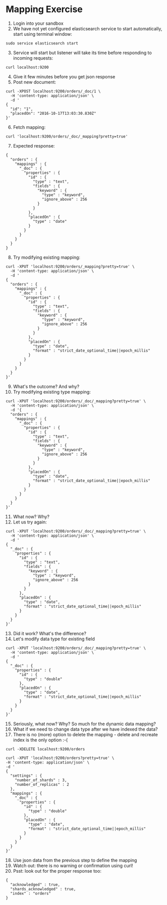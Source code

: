 # Mapping Exercise #

1. Login into your sandbox
2. We have not yet configured elasticsearch service to start automatically, start using terminal window:
  ```
  sudo service elasticsearch start
  ```
3. Service will start but listener will take its time before responding to incoming requests:
  ```
  curl localhost:9200
  ```
4. Give it few minutes before you get json response
5. Post new document:
  ```
  curl -XPOST localhost:9200/orders/_doc/1 \
    -H 'content-type: application/json' \
    -d '
  {
    "id": "1", 
    "placedOn": "2016-10-17T13:03:30.830Z"
  }'
```
6. Fetch mapping:
  ```
  curl 'localhost:9200/orders/_doc/_mapping?pretty=true'
  ```
7. Expected response:
  ```
  {
    "orders" : {
      "mappings" : {
        "_doc" : {
          "properties" : {
            "id" : {
              "type" : "text",
              "fields" : {
                "keyword" : {
                  "type" : "keyword",
                  "ignore_above" : 256
                }
              }
            },
            "placedOn" : {
              "type" : "date"
            }
          }
        }
      }
    }
  }
  ```
8. Try modifying existing mapping:
  ```
  curl -XPUT 'localhost:9200/orders/_mapping?pretty=true' \
    -H 'content-type: application/json' \
    -d '
  {
    "orders" : {
      "mappings" : {
        "_doc" : {
          "properties" : {
            "id" : {
              "type" : "text",
              "fields" : {
                "keyword" : {
                  "type" : "keyword",
                  "ignore_above" : 256
                }
              }
            },
            "placedOn" : {
              "type" : "date",
              "format" : "strict_date_optional_time||epoch_millis"
            }
          }
        }
      }
    }
  }'
  ```
9. What's the outcome? And why?
10. Try modifying existing type mapping:
  ```
  curl -XPUT 'localhost:9200/orders/_doc/_mapping?pretty=true' \
    -H 'content-type: application/json' \
    -d '{
    "orders" : {
      "mappings" : {
        "_doc" : {
          "properties" : {
            "id" : {
              "type" : "text",
              "fields" : {
                "keyword" : {
                  "type" : "keyword",
                  "ignore_above" : 256
                }
              }
            },
            "placedOn" : {
              "type" : "date",
              "format" : "strict_date_optional_time||epoch_millis"
            }
          }
        }
      }
    }
  }'
  ```
11. What now? Why?
12. Let us try again:
  ```
  curl -XPUT 'localhost:9200/orders/_doc/_mapping?pretty=true' \
    -H 'content-type: application/json' \
    -d '
  {
    "_doc" : {
      "properties" : {
        "id" : {
          "type" : "text",
          "fields" : {
            "keyword" : {
              "type" : "keyword",
              "ignore_above" : 256
            }
          }
        },
        "placedOn" : {
          "type" : "date",
          "format" : "strict_date_optional_time||epoch_millis"
        }
      }
    }
  }'
  ```
13. Did it work? What's the difference?
14. Let's modify data type for existing field
  ```
  curl -XPUT 'localhost:9200/orders/_doc/_mapping?pretty=true' \
    -H 'content-type: application/json' \
    -d '
  {
    "_doc" : {
      "properties" : {
        "id" : {
          "type" : "double"
        },
        "placedOn" : {
          "type" : "date",
          "format" : "strict_date_optional_time||epoch_millis"
        }
      }
    }
  }'
  ```
15. Seriously, what now? Why? So much for the dynamic data mapping?
16. What if we need to change data type after we have indexed the data?
17. There is no (more) option to delete the mapping - delete and recreate index is the only option :-(
  ```
  curl -XDELETE localhost:9200/orders

  curl -XPUT 'localhost:9200/orders?pretty=true' \
  -H 'content-type: application/json' \
  -d '
  {
    "settings" : {
      "number_of_shards" : 3,
      "number_of_replicas" : 2
    },
    "mappings" : {
      "_doc" : {
        "properties" : {
          "id" : {
            "type" : "double"
          },
          "placedOn" : {
            "type" : "date",
            "format" : "strict_date_optional_time||epoch_millis"
          }
        }
      }
    }
  }'
  ```
18. Use json data from the previous step to define the mapping
19. Watch out: there is no warning or confirmation using curl!
20. Psst: look out for the proper response too:
  ```
  {
    "acknowledged" : true,
    "shards_acknowledged" : true,
    "index" : "orders"
  }
  ```


